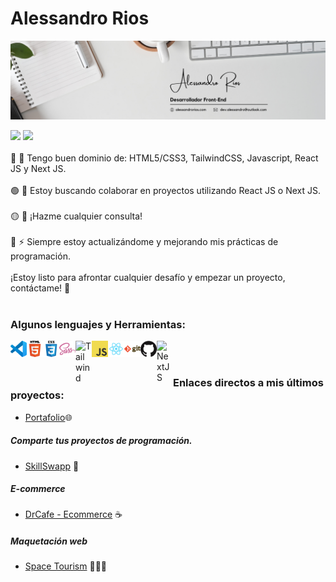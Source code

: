 # Alessandro Rios

![Main banner](./assets/banner.png)

<div> 
<img src='https://github-readme-stats-git-masterrstaa-rickstaa.vercel.app/api?username=dalessandro07&count_private=true&include_all_commits=true&show_icons=true&theme=transparent' width='380'/> 
<img src='https://github-readme-streak-stats.herokuapp.com/?user=dalessandro07&theme=transparent' width='400'>
 </div>

<br />
🔵 🚀 Tengo buen dominio de: HTML5/CSS3, TailwindCSS, Javascript, React JS y Next JS.
<br />
<br />
🟢 👯 Estoy buscando colaborar en proyectos utilizando React JS o Next JS.
<br />
<br />
🟡 💬 ¡Hazme cualquier consulta!
<br />
<br />
🔴 ⚡ Siempre estoy actualizándome y mejorando mis prácticas de programación.
<br />
<br />
¡Estoy listo para afrontar cualquier desafío y empezar un proyecto, contáctame! 🤗

<br />
<br />

### Algunos lenguajes y Herramientas:

<img align="left" alt="Visual Studio Code" width="26px" src="https://raw.githubusercontent.com/github/explore/80688e429a7d4ef2fca1e82350fe8e3517d3494d/topics/visual-studio-code/visual-studio-code.png" />
<img align="left" alt="HTML5" width="26px" src="https://raw.githubusercontent.com/github/explore/80688e429a7d4ef2fca1e82350fe8e3517d3494d/topics/html/html.png" />
<img align="left" alt="CSS3" width="26px" src="https://raw.githubusercontent.com/github/explore/80688e429a7d4ef2fca1e82350fe8e3517d3494d/topics/css/css.png" />
<img align="left" alt="Sass" width="26px" src="https://raw.githubusercontent.com/github/explore/80688e429a7d4ef2fca1e82350fe8e3517d3494d/topics/sass/sass.png" />
<img align="left" alt="Tailwind" width="26px" src="https://upload.wikimedia.org/wikipedia/commons/thumb/d/d5/Tailwind_CSS_Logo.svg/2048px-Tailwind_CSS_Logo.svg.png" />
<img align="left" alt="JavaScript" width="26px" src="https://raw.githubusercontent.com/github/explore/80688e429a7d4ef2fca1e82350fe8e3517d3494d/topics/javascript/javascript.png" />
<img align="left" alt="React" width="26px" src="https://raw.githubusercontent.com/github/explore/80688e429a7d4ef2fca1e82350fe8e3517d3494d/topics/react/react.png" />
<img align="left" alt="Git" width="26px" src="https://raw.githubusercontent.com/github/explore/80688e429a7d4ef2fca1e82350fe8e3517d3494d/topics/git/git.png" />
<img align="left" alt="GitHub" width="26px" src="https://raw.githubusercontent.com/github/explore/78df643247d429f6cc873026c0622819ad797942/topics/github/github.png" />
<img align="left" alt="NextJS" width="26px" src="https://github.com/dalessandro07/dalessandro07/assets/89921531/acca1771-4b63-4934-b42b-e037dbeb3c81" />



<br />
<br />

### Enlaces directos a mis últimos proyectos:

- [Portafolio](https://alessandrorios.com)🌐

##### Comparte tus proyectos de programación.
- [SkillSwapp](https://skillswapp.vercel.app/) 🚀

##### E-commerce
- [DrCafe - Ecommerce](https://drcafe.netlify.app/) ☕

##### Maquetación web
- [Space Tourism](https://space-tourismweb.netlify.app/) 👨🏼‍🚀

